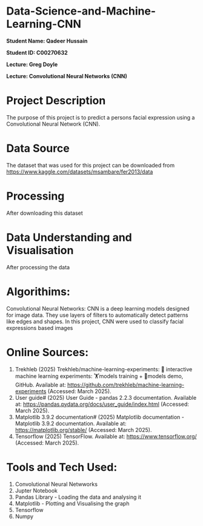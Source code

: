 # Data-Science-and-Machine-Learning-CNN

**Student Name: Qadeer Hussain**

**Student ID: C00270632**

**Lecture: Greg Doyle**

**Lecture: Convolutional Neural Networks (CNN)**

# Project Description
The purpose of this project is to predict a persons facial expression using a Convolutional Neural Network (CNN).

# Data Source
The dataset that was used for this project can be downloaded from https://www.kaggle.com/datasets/msambare/fer2013/data

# Processing
After downloading this dataset

# Data Understanding and Visualisation 
After processing the data 

# Algorithims:
Convolutional Neural Networks: CNN is a deep learning models designed for image data. They use layers of filters to automatically detect patterns like edges and shapes. In this project, CNN were used to classify facial expressions based images

# Online Sources:
1. Trekhleb (2025) Trekhleb/machine-learning-experiments: 🤖 interactive machine learning experiments: 🏋️models training + 🎨models demo, GitHub. Available at: https://github.com/trekhleb/machine-learning-experiments (Accessed: March 2025). 
2. User guide# (2025) User Guide - pandas 2.2.3 documentation. Available at: https://pandas.pydata.org/docs/user_guide/index.html (Accessed: March 2025).
3. Matplotlib 3.9.2 documentation# (2025) Matplotlib documentation - Matplotlib 3.9.2 documentation. Available at: https://matplotlib.org/stable/ (Accessed: March 2025).
4. Tensorflow (2025) TensorFlow. Available at: https://www.tensorflow.org/ (Accessed: March 2025). 

# Tools and Tech Used: 
1. Convolutional Neural Netwworks
2. Jupter Notebook
3. Pandas Library - Loading the data and analysing it
4. Matplotlib - Plotting and Visualising the graph 
5. Tensorflow
6. Numpy
